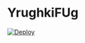# YrughkiFUg
[![Deploy](https://www.herokucdn.com/deploy/button.png)](https://dashboard.heroku.com/new?template=https://github.com/gryjrgztejmh/Helloreinglsoeng)
